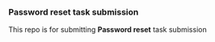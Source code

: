 <h3>Password reset task submission</h3>
<p>This repo is for submitting <b>Password reset</b> task submission</p>
